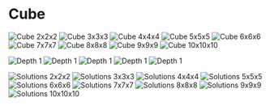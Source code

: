 # Cube

![](results/1/images/2.png "Cube 2x2x2")
![](results/1/images/3.png "Cube 3x3x3")
![](results/1/images/4.png "Cube 4x4x4")
![](results/1/images/5.png "Cube 5x5x5")
![](results/1/images/6.png "Cube 6x6x6")
![](results/1/images/7.png "Cube 7x7x7")
![](results/1/images/8.png "Cube 8x8x8")
![](results/1/images/9.png "Cube 9x9x9")
![](results/1/images/10.png "Cube 10x10x10")

![](results/1/images/n0.png "Depth 1")
![](results/1/images/n1.png "Depth 1")
![](results/1/images/n2.png "Depth 1")
![](results/1/images/n3.png "Depth 1")
![](results/1/images/n4.png "Depth 1")

![](results/1/images/s2.png "Solutions 2x2x2")
![](results/1/images/s3.png "Solutions 3x3x3")
![](results/1/images/s4.png "Solutions 4x4x4")
![](results/1/images/s5.png "Solutions 5x5x5")
![](results/1/images/s6.png "Solutions 6x6x6")
![](results/1/images/s7.png "Solutions 7x7x7")
![](results/1/images/s8.png "Solutions 8x8x8")
![](results/1/images/s9.png "Solutions 9x9x9")
![](results/1/images/s10.png "Solutions 10x10x10")
